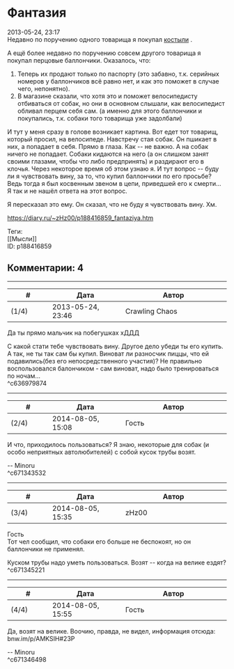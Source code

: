 Фантазия
========

  
2013-05-24, 23:17  
 Недавно по поручению одного товарища я покупал  [костыли](Чья%20надо%20нога)  .   
   
 А ещё более недавно по поручению совсем другого товарища я покупал перцовые баллончики. Оказалось, что:   
 1. Теперь их продают только по паспорту (это забавно, т.к. серийных номеров у баллончиков всё равно нет, и как это поможет в случае чего, непонятно).   
 2. В магазине сказали, что хотя это и поможет велосипедисту отбиваться от собак, но они в основном слышали, как велосипедист обливал перцем себя сам. (а именно для этого баллончики и покупались, т.к. собаки того товарища уже задолбали)   
   
 И тут у меня сразу в голове возникает картина. Вот едет тот товарищ, который просил, на велосипеде. Навстречу стая собак. Он пшикает в них, а попадает в себя. Прямо в глаза. Как -- не важно. А на собак ничего не попадает. Собаки кидаются на него (а он слишком занят своими глазами, чтобы что либо предпринять) и раздирают его в клочья. Через некоторое время об этом узнаю я. И тут вопрос -- буду ли я чувствовать вину, за то, что купил баллончики по его просьбе? Ведь тогда я был косвенным звеном в цепи, приведшей его к смерти... Я так и не нашёл ответа на этот вопрос.   
   
 Я пересказал это ему. Он сказал, что не буду я чувствовать вину. Хм.   
  
<https://diary.ru/~zHz00/p188416859_fantaziya.htm>  
  
Теги:  
[[Мысли]]  
ID: p188416859  


Комментарии: 4
--------------

  


---



|         #         |              Дата              |                     Автор                     |           ID           |
| --- | --- | --- | --- |
| (1/4) | 2013-05-24, 23:46 | Crawling Chaos | c636979874 |

  
 Да ты прямо мальчик на побегушках хДДД   
   
 С какой стати тебе чувствовать вину. Другое дело убеди ты его купить. А так, не ты так сам бы купил. Виноват ли разносчик пиццы, что ей подавились(без его непосредственного участия)? Не правильно воспользовался балончиком - сам виноват, надо было тренироваться по ночам...   
 ^c636979874

---



|         #         |              Дата              |                     Автор                     |           ID           |
| --- | --- | --- | --- |
| (2/4) | 2014-08-05, 15:08 | Гость | c671343532 |

  
 И что, приходилось пользоваться? Я знаю, некоторые для собак (и особо неприятных автолюбителей) с собой кусок трубы возят.   
   
 -- Minoru   
 ^c671343532

---



|         #         |              Дата              |                     Автор                     |           ID           |
| --- | --- | --- | --- |
| (3/4) | 2014-08-05, 15:35 | zHz00 | c671345221 |

  
 Гость   
 Тот чел сообщил, что собаки его больше не беспокоят, но он баллончики не применял.   
   
 Куском трубы надо уметь пользоваться. Возят -- когда на велике ездят?   
 ^c671345221

---



|         #         |              Дата              |                     Автор                     |           ID           |
| --- | --- | --- | --- |
| (4/4) | 2014-08-05, 15:55 | Гость | c671346498 |

  
 Да, возят на велике. Воочию, правда, не видел, информация отсюда: bnw.im/p/AMKSIH#23P   
   
 -- Minoru   
 ^c671346498